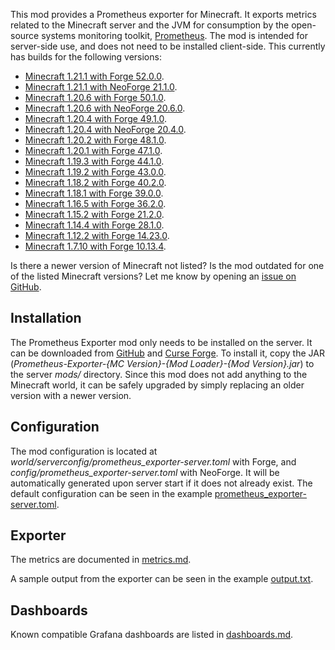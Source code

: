 This mod provides a Prometheus exporter for Minecraft. It exports metrics
related to the Minecraft server and the JVM for consumption by the open-source
systems monitoring toolkit, [Prometheus]. The mod is intended for server-side
use, and does not need to be installed client-side. This currently has builds
for the following versions:

- [Minecraft 1.21.1 with Forge 52.0.0](https://github.com/cpburnz/minecraft-prometheus-exporter/releases/tag/1.21.1-forge-1.2.1).
- [Minecraft 1.21.1 with NeoForge 21.1.0](https://github.com/cpburnz/minecraft-prometheus-exporter/releases/tag/1.21.1-neoforge-1.2.1).
- [Minecraft 1.20.6 with Forge 50.1.0](https://github.com/cpburnz/minecraft-prometheus-exporter/releases/tag/1.20.6-forge-1.2.1).
- [Minecraft 1.20.6 with NeoForge 20.6.0](https://github.com/cpburnz/minecraft-prometheus-exporter/releases/tag/1.20.6-neoforge-1.2.1).
- [Minecraft 1.20.4 with Forge 49.1.0](https://github.com/cpburnz/minecraft-prometheus-exporter/releases/tag/1.20.4-forge-1.2.1).
- [Minecraft 1.20.4 with NeoForge 20.4.0](https://github.com/cpburnz/minecraft-prometheus-exporter/releases/tag/1.20.4-neoforge-1.2.1).
- [Minecraft 1.20.2 with Forge 48.1.0](https://github.com/cpburnz/minecraft-prometheus-exporter/releases/tag/1.20.2-forge-1.2.1).
- [Minecraft 1.20.1 with Forge 47.1.0](https://github.com/cpburnz/minecraft-prometheus-exporter/releases/tag/1.20.1-forge-1.0.0).
- [Minecraft 1.19.3 with Forge 44.1.0](https://github.com/cpburnz/minecraft-prometheus-exporter/releases/tag/1.19.3-forge-1.0.0).
- [Minecraft 1.19.2 with Forge 43.0.0](https://github.com/cpburnz/minecraft-prometheus-exporter/releases/tag/1.19.2-forge-1.0.0).
- [Minecraft 1.18.2 with Forge 40.2.0](https://github.com/cpburnz/minecraft-prometheus-exporter/releases/tag/1.18.2-forge-1.2.0).
- [Minecraft 1.18.1 with Forge 39.0.0](https://github.com/cpburnz/minecraft-prometheus-exporter/releases/tag/1.18.1-forge-1.0.0).
- [Minecraft 1.16.5 with Forge 36.2.0](https://github.com/cpburnz/minecraft-prometheus-exporter/releases/tag/1.16.5-forge-1.0.0).
- [Minecraft 1.15.2 with Forge 21.2.0](https://github.com/cpburnz/minecraft-prometheus-exporter/releases/tag/v0.3.1).
- [Minecraft 1.14.4 with Forge 28.1.0](https://github.com/cpburnz/minecraft-prometheus-exporter/releases/tag/v0.3.0).
- [Minecraft 1.12.2 with Forge 14.23.0](https://github.com/cpburnz/minecraft-prometheus-exporter/releases/tag/1.12.2-forge-1.0.0).
- [Minecraft 1.7.10 with Forge 10.13.4](https://github.com/cpburnz/minecraft-prometheus-exporter/releases/tag/1.7.10-forge-1.1.0).

Is there a newer version of Minecraft not listed? Is the mod outdated for one of
the listed Minecraft versions? Let me know by opening an [issue on GitHub].


Installation
------------

The Prometheus Exporter mod only needs to be installed on the server. It can be
downloaded from [GitHub] and [Curse Forge]. To install it, copy the JAR
(*Prometheus-Exporter-{MC Version}-{Mod Loader}-{Mod Version}.jar*) to the server
*mods/* directory. Since this mod does not add anything to the Minecraft world,
it can be safely upgraded by simply replacing an older version with a newer
version.


Configuration
-------------

The mod configuration is located at *world/serverconfig/prometheus_exporter-server.toml*
with Forge, and *config/prometheus_exporter-server.toml* with NeoForge. It will
be automatically generated upon server start if it does not already exist. The
default configuration can be seen in the example [prometheus_exporter-server.toml].


Exporter
--------

The metrics are documented in [metrics.md].

A sample output from the exporter can be seen in the example [output.txt].


Dashboards
----------

Known compatible Grafana dashboards are listed in [dashboards.md].


[Curse Forge]: https://www.curseforge.com/minecraft/mc-mods/prometheus-exporter
[GitHub]: https://github.com/cpburnz/minecraft-prometheus-exporter/releases
[Prometheus]: https://prometheus.io/
[dashboards.md]: https://github.com/cpburnz/minecraft-prometheus-exporter/blob/mc1.21.1-forge/dashboards.md
[issue on GitHub]: https://github.com/cpburnz/minecraft-prometheus-exporter/issues
[metrics.md]: https://github.com/cpburnz/minecraft-prometheus-exporter/blob/mc1.21.1-forge/metrics.md
[output.txt]: https://github.com/cpburnz/minecraft-prometheus-exporter/blob/mc1.21.1-forge/examples/output.txt
[prometheus_exporter-server.toml]: https://github.com/cpburnz/minecraft-prometheus-exporter/blob/mc1.21.1-forge/examples/prometheus_exporter-server.toml
